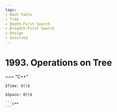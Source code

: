 ```yaml
---
tags:
- Hash Table
- Tree
- Depth-First Search
- Breadth-First Search
- Design
- Unsolved
---
```



# 1993. Operations on Tree

=== "C++"

    $Time: O()$

    $Space: O()$

    ```c++
    ```